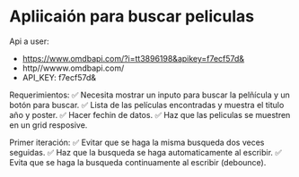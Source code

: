 # Apliicaión para buscar peliculas

Api a user:
- https://www.omdbapi.com/?i=tt3896198&apikey=f7ecf57d&
- http//wwww.omdbapi.com/
- API_KEY: f7ecf57d&

Requerimientos:
✅ Necesita mostrar un inputo para buscar la pelñícula y un botón para buscar.
✅ Lista de las películas encontradas y muestra el titulo año y poster.
✅ Hacer fechin de datos.
✅ Haz que las peliculas se muestren en un grid resposive.

Primer iteración:
✅ Evitar que se haga la misma busqueda dos veces seguidas.
✅ Haz que la busqueda se haga automaticamente al escribir.
✅ Evita que se haga la busqueda continuamente al escribir (debounce).
